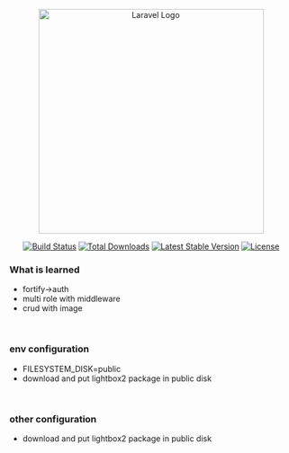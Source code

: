 <p align="center"><a href="https://laravel.com" target="_blank"><img
            src="https://raw.githubusercontent.com/laravel/art/master/logo-lockup/5%20SVG/2%20CMYK/1%20Full%20Color/laravel-logolockup-cmyk-red.svg"
            width="400" alt="Laravel Logo"></a></p>

<p align="center">
    <a href="https://github.com/laravel/framework/actions"><img
            src="https://github.com/laravel/framework/workflows/tests/badge.svg" alt="Build Status"></a>
    <a href="https://packagist.org/packages/laravel/framework"><img
            src="https://img.shields.io/packagist/dt/laravel/framework" alt="Total Downloads"></a>
    <a href="https://packagist.org/packages/laravel/framework"><img
            src="https://img.shields.io/packagist/v/laravel/framework" alt="Latest Stable Version"></a>
    <a href="https://packagist.org/packages/laravel/framework"><img
            src="https://img.shields.io/packagist/l/laravel/framework" alt="License"></a>


<h3>What is learned</h3>
<ul>
    <li>fortify->auth</li>
    <li>multi role with middleware</li>
    <li>crud with image</li>
</ul>
<br>
<h3>env configuration</h3>
<ul>
    <li>FILESYSTEM_DISK=public</li>
    <li>download and put lightbox2 package in public disk</li>
</ul>
<br>
<h3>other configuration</h3>
<ul>
    <li>download and put lightbox2 package in public disk</li>
</ul>





